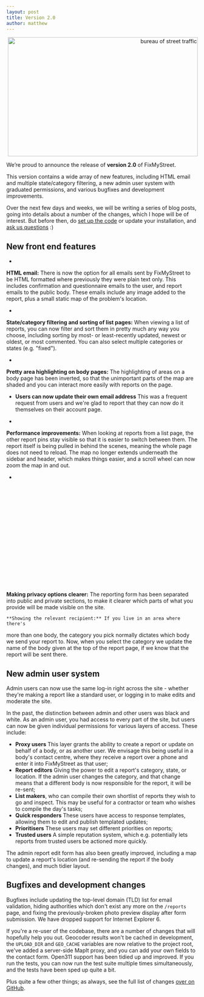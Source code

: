 ```yaml
---
layout: post
title: Version 2.0
author: matthew
---
```


<div class="r" align="right">
<a data-flickr-embed="true"  href="https://www.flickr.com/photos/nauright/4676220337/" title="bureau of street traffic"><img src="https://c2.staticflickr.com/5/4057/4676220337_fd38770a98.jpg" width="500" height="313" alt="bureau of street traffic"></a><script async src="//embedr.flickr.com/assets/client-code.js" charset="utf-8"></script>
</div>

We’re proud to announce the release of **version 2.0** of FixMyStreet.

This version contains a wide array of new features, including HTML email and
multiple state/category filtering, a new admin user system with graduated
permissions, and various bugfixes and development improvements.

Over the next few days and weeks, we will be writing a series of blog posts,
going into details about a number of the changes, which I hope will be of
interest. But before then, do [set up the code](/overview/) or update your
installation, and [ask us questions](/community/) :)

## New front end features

* <img src="/assets/posts/html-email-example.png" alt="" class="r">
**HTML email:**
There is now the option for all emails sent by FixMyStreet to be HTML formatted
where previously they were plain text only. This includes confirmation and
questionnaire emails to the user, and report emails to the public body. These
emails include any image added to the report, plus a small static map of the
problem's location.
<br style="clear:both">

* <img src="/assets/posts/multi-select.png" alt="" class="r">
**State/category filtering and sorting of list pages:**
When viewing a list of reports, you can now filter and sort them in pretty
much any way you choose, including sorting by most- or least-recently updated,
newest or oldest, or most commented. You can also select multiple categories
or states (e.g. "fixed").
<br style="clear:both">

* <img src="/assets/posts/area-highlighting-after.jpeg" alt="" class="r">
**Pretty area highlighting on body pages:**
The highlighting of areas on a body page has been inverted, so that the
unimportant parts of the map are shaded and you can interact more easily with
reports on the page.
<br style="clear:both">

* **Users can now update their own email address**
This was a frequent request from users and we're glad to report that they can
now do it themselves on their account page.

* <img src="/assets/posts/report-selected.png" alt="" class="r">
**Performance improvements:**
When looking at reports from a list page, the other report pins stay visible so
that it is easier to switch between them. The report itself is being pulled in
behind the scenes, meaning the whole page does not need to reload. The map no
longer extends underneath the sidebar and header, which makes things easier,
and a scroll wheel can now zoom the map in and out.
<br style="clear:both">

* <div class="r" style="height:280px;overflow:auto"><img src="/assets/posts/new-reporting-form.png" alt=""></div>
**Making privacy options clearer:**
The reporting form has been separated into public and private sections, to make
it clearer which parts of what you provide will be made visible on the site.

    **Showing the relevant recipient:** If you live in an area where there's
more than one body, the category you pick normally dictates which body we send
your report to. Now, when you select the category we update the name of the
body given at the top of the report page, if we know that the report will be
sent there.
<br style="clear:both">

## New admin user system

Admin users can now use the same log-in right across the site - whether they're
making a report like a standard user, or logging in to make edits and moderate
the site.

In the past, the distinction between admin and other users was black and white.
As an admin user, you had access to every part of the site, but users can now be
given individual permissions for various layers of access. These include:

* **Proxy users** This layer grants the ability to create a report or update on
  behalf of a body, or as another user. We envisage this being useful in a
  body's contact centre, where they receive a report over a phone and enter it
  into FixMyStreet as that user;
* **Report editors** Giving the power to edit a report's category, state, or
  location. If the admin user changes the category, and that change means that
  a different body is now responsible for the report, it will be re-sent;
* **List makers**, who can compile their own shortlist of reports they wish to
  go and inspect. This may be useful for a contractor or team who wishes to
  compile the day's tasks;
* **Quick responders** These users have access to response templates, allowing them
  to edit and publish templated updates;
* **Prioritisers** These users may set different priorities on reports;
* **Trusted users** A simple reputation system, which e.g. potentially lets
  reports from trusted users be actioned more quickly.

The admin report edit form has also been greatly improved, including a map
to update a report's location (and re-sending the report if the body changes),
and much tidier layout.

## Bugfixes and development changes

Bugfixes include updating the top-level domain (TLD) list for email validation,
hiding authorities which don't exist any more on the `/reports` page, and
fixing the previously-broken photo preview display after form submission. We
have dropped support for Internet Explorer 6.

If you're a re-user of the codebase, there are a number of changes that will
hopefully help you out. Geocoder results won't be cached in development, the
`UPLOAD_DIR` and `GEO_CACHE` variables are now relative to the project root,
we've added a server-side MapIt proxy, and you can add your own fields to the
contact form. Open311 support has been tidied up and improved. If you run the
tests, you can now run the test suite multiple times simultaneously, and the
tests have been sped up quite a bit.

Plus quite a few other things; as always, see the full list of changes
[over on GitHub](https://github.com/mysociety/fixmystreet/releases).

